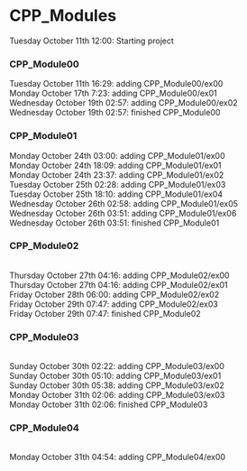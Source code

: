 # CPP_Modules
Tuesday October 11th 12:00: Starting project
### CPP_Module00
Tuesday October 11th 16:29: adding CPP_Module00/ex00
<br />Monday October 17th 7:23: adding CPP_Module00/ex01
<br />Wednesday October 19th 02:57: adding CPP_Module00/ex02
<br />Wednesday October 19th 02:57: finished CPP_Module00
### CPP_Module01
Monday October 24th 03:00: adding CPP_Module01/ex00
<br />Monday October 24th 18:09: adding CPP_Module01/ex01
<br />Monday October 24th 23:37: adding CPP_Module01/ex02
<br />Tuesday October 25th 02:28: adding CPP_Module01/ex03
<br />Tuesday October 25th 18:10: adding CPP_Module01/ex04
<br />Wednesday October 26th 02:58: adding CPP_Module01/ex05
<br />Wednesday October 26th 03:51: adding CPP_Module01/ex06
<br />Wednesday October 26th 03:51: finished CPP_Module01
### CPP_Module02
<br />Thursday October 27th 04:16: adding CPP_Module02/ex00
<br />Thursday October 27th 04:16: adding CPP_Module02/ex01
<br />Friday October 28th 06:00: adding CPP_Module02/ex02
<br />Friday October 29th 07:47: adding CPP_Module02/ex03
<br />Friday October 29th 07:47: finished CPP_Module02
### CPP_Module03
<br />Sunday October 30th 02:22: adding CPP_Module03/ex00
<br />Sunday October 30th 05:10: adding CPP_Module03/ex01
<br />Sunday October 30th 05:38: adding CPP_Module03/ex02
<br />Monday October 31th 02:06: adding CPP_Module03/ex03
<br />Monday October 31th 02:06: finished CPP_Module03
### CPP_Module04
<br />Monday October 31th 04:54: adding CPP_Module04/ex00
